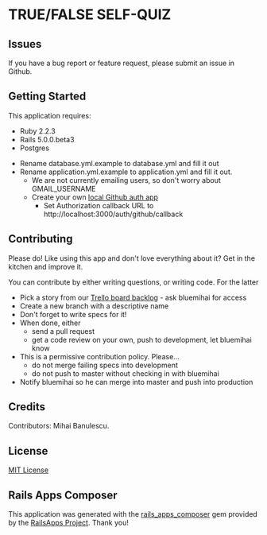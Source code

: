 TRUE/FALSE SELF-QUIZ
====================


Issues
------
If you have a bug report or feature request, please submit an issue in Github.

Getting Started
---------------
This application requires:

- Ruby 2.2.3
- Rails 5.0.0.beta3
- Postgres

* Rename database.yml.example to database.yml and fill it out
* Rename application.yml.example to application.yml and fill it out.
  * We are not currently emailing users, so don't worry about GMAIL_USERNAME
  * Create your own [local Github auth app](https://github.com/settings/applications/new)
    * Set Authorization callback URL to http://localhost:3000/auth/github/callback


Contributing
------------

Please do!  Like using this app and don't love everything about it?  Get in the kitchen and improve it.

You can contribute by either writing questions, or writing code.  For the latter

* Pick a story from our [Trello board backlog](https://trello.com/b/wgbIjbj1/tf-quiz) - ask bluemihai for access
* Create a new branch with a descriptive name
* Don't forget to write specs for it!
* When done, either
  * send a pull request
  * get a code review on your own, push to development, let bluemihai know
* This is a permissive contribution policy.  Please...
  * do not merge failing specs into development
  * do not push to master without checking in with bluemihai
* Notify bluemihai so he can merge into master and push into production

Credits
-------
Contributors: Mihai Banulescu.

License
-------
[MIT License](https://en.wikipedia.org/wiki/MIT_License)


Rails Apps Composer
-------------------
This application was generated with the [rails_apps_composer](https://github.com/RailsApps/rails_apps_composer) gem
provided by the [RailsApps Project](http://railsapps.github.io/).  Thank you!
